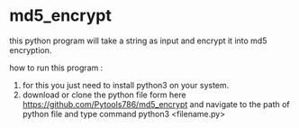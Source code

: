 # md5_encrypt
this python program will take a string as input and encrypt it into md5 encryption.

how to run this program :

1) for this you just need to install python3 on your system.
2) download or clone the python file form here https://github.com/Pytools786/md5_encrypt
and navigate to the path of python file and type command python3 <filename.py>

